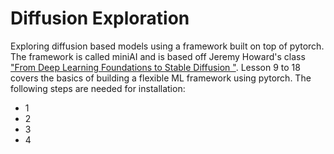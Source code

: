# Diffusion Exploration
Exploring diffusion based models using a framework built on top of pytorch. The framework is called miniAI and is based off Jeremy Howard's class ["From Deep Learning Foundations to Stable Diffusion
"](https://course.fast.ai/Lessons/part2.html). Lesson 9 to 18 covers the basics of building a flexible ML framework using pytorch. The following steps are needed for installation:

* 1
* 2
* 3
* 4